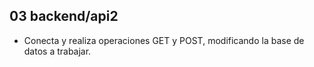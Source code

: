 
## 03 backend/api2
- Conecta y realiza operaciones GET y POST, modificando la base de datos a trabajar.
